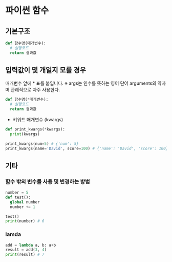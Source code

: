 # 파이썬 함수

## 기본구조

```python
def 함수명(매개변수):
  # 실행코드
  return 결과값
```

## 입력값이 몇 개일지 모를 경우

매개변수 앞에 * 표를 붙입니다.
※ args는 인수를 뜻하는 영어 단어 arguments의 약자며 관례적으로 자주 사용한다.

```python
def 함수명(*매개변수):
  # 실행코드
  return 결과값
```

- 키워드 매개변수 (kwargs)
```python
def print_kwargs(*kwargs):
  print(kwargs)
  
print_kwargs(num=5) # {'num': 5}
print_kwargs(name='David', score=100) # {'name': 'David', 'score': 100}
```

## 기타

### 함수 밖의 변수를 사용 및 변경하는 방법

```python
number = 5
def test():
  global number
  number += 1
  
test()
print(number) # 6
```

### lamda

```python
add = lambda a, b: a+b
result = add(3, 4)
print(result) # 7
```

